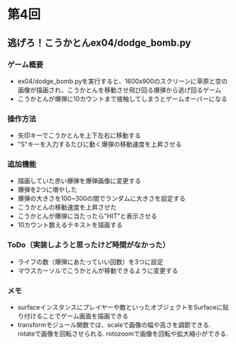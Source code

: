 # 第4回
## 逃げろ！こうかとんex04/dodge_bomb.py
### ゲーム概要
- ex04/dodge_bomb.pyを実行すると、1600x900のスクリーンに草原と空の画像が描画され、こうかとんを移動させ飛び回る爆弾から逃げ回るゲーム
- こうかとんが爆弾に10カウントまで接触してしまうとゲームオーバーになる
### 操作方法
- 矢印キーでこうかとんを上下左右に移動する
- "S"キーを入力するたびに動く爆弾の移動速度を上昇させる
### 追加機能
- 描画していた赤い爆弾を爆弾画像に変更する
- 爆弾を2つに増やした
- 爆弾の大きさを100~300の間でランダムに大きさを設定する
- こうかとんの移動速度を上昇させた
- こうかとんが爆弾に当たったら"HIT"と表示させる
- 10カウント数えるテキストを描画する
### ToDo（実装しようと思ったけど時間がなかった）
- ライフの数（爆弾にあたっていい回数）を3つに設定
- マウスカーソルでこうかとんが移動できるように変更する
### メモ
* surfaceインスタンスにプレイヤーや敵といったオブジェクトをSurfaceに貼り付けることでゲーム画面を描画できる
* transformモジュール関数では、scaleで画像の幅や高さを調節できる. rotateで画像を回転させられる. rotozoomで画像を回転や拡大縮小ができる.